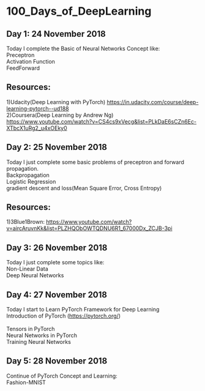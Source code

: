 # 100_Days_of_DeepLearning

## Day 1: 24 November 2018
Today I complete the Basic of Neural Networks Concept like:<br />
                  Preceptron<br />
                  Activation Function<br />
                  FeedForward<br />
## Resources:
1)Udacity(Deep Learning with PyTorch) https://in.udacity.com/course/deep-learning-pytorch--ud188 <br />
2)Coursera(Deep Learning by Andrew Ng) https://www.youtube.com/watch?v=CS4cs9xVecg&list=PLkDaE6sCZn6Ec-XTbcX1uRg2_u4xOEky0
                  
## Day 2: 25 November 2018
Today I just complete some basic problems of preceptron and forward propagation.<br />
   Backpropagation<br />
   Logistic Regression<br />
   gradient descent and loss(Mean Square Error, Cross Entropy)<br />
## Resources:
1)3Blue1Brown: https://www.youtube.com/watch?v=aircAruvnKk&list=PLZHQObOWTQDNU6R1_67000Dx_ZCJB-3pi 

## Day 3: 26 November 2018
Today I just complete some topics like: <br />
             Non-Linear Data<br />
             Deep Neural Networks <br />
             
## Day 4: 27 November 2018
Today I start to Learn PyTorch Framework for Deep Learning<br />
              Introduction of PyTorch   (https://pytorch.org/) <br />  
              Tensors in PyTorch <br />
              Neural Networks in PyTorch <br />
              Training Neural Networks <br />

## Day 5: 28 November 2018
Continue of PyTorch Concept and Learning: <br />
              Fashion-MNIST
